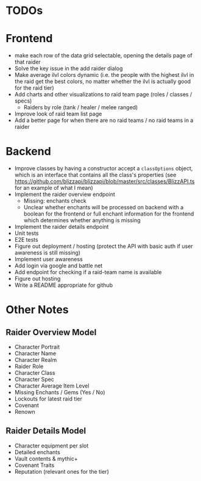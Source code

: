 # TODOs

# Frontend

- make each row of the data grid selectable, opening the details page of that raider
- Solve the key issue in the add raider dialog
- Make average ilvl colors dynamic (i.e. the people with the highest ilvl in the raid get the best colors, no matter whether the ilvl is actually good for the raid tier)
- Add charts and other visualizations to raid team page (roles / classes / specs)
    - Raiders by role (tank / healer / melee ranged)
- Improve look of raid team list page
- Add a better page for when there are no raid teams / no raid teams in a raider

# Backend

- Improve classes by having a constructor accept a `classOptions` object, which is an interface that contains all the class's properties (see https://github.com/blizzapi/blizzapi/blob/master/src/classes/BlizzAPI.ts for an example of what I mean)
- Implement the raider overview endpoint
    - Missing: enchants check
    - Unclear whether enchants will be processed on backend with a boolean for the frontend or full enchant information for the frontend which determines whether anything is missing
- Implement the raider details endpoint
- Unit tests
- E2E tests
- Figure out deployment / hosting (protect the API with basic auth if user awareness is still missing)
- Implement user awareness
- Add login via google and battle net
- Add endpoint for checking if a raid-team name is available
- Figure out hosting
- Write a README appropriate for github

# Other Notes

## Raider Overview Model

- Character Portrait
- Character Name
- Character Realm
- Raider Role
- Character Class
- Character Spec
- Character Average Item Level
- Missing Enchants / Gems (Yes / No)
- Lockouts for latest raid tier
- Covenant
- Renown

## Raider Details Model

- Character equipment per slot
- Detailed enchants
- Vault contents & mythic+
- Covenant Traits
- Reputation (relevant ones for the tier)